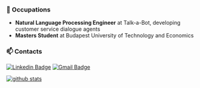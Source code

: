 ### :rocket: Occupations

- **Natural Language Processing Engineer** at Talk-a-Bot, developing customer service dialogue agents
- **Masters Student** at Budapest University of Technology and Economics

### 📫 Contacts

[![Linkedin Badge](https://img.shields.io/badge/-LinkedIn-blue?style=flat-square&logo=Linkedin&logoColor=white&link=https://www.linkedin.com/in/patrik-purgai-7b9044164/)](https://www.linkedin.com/in/patrik-purgai-7b9044164/)
[![Gmail Badge](https://img.shields.io/badge/-Gmail-d14836?style=flat-square&logo=Gmail&logoColor=white&link=mailto:patrik.purgai@gmail.com)](mailto:patrik.purgai@gmail.com)

[![github stats](https://github-readme-stats.vercel.app/api?username=Mrpatekful&show_icons=true&hide_border=False)](https://github.com/Mrpatekful)


<!--
**Mrpatekful/Mrpatekful** is a ✨ _special_ ✨ repository because its `README.md` (this file) appears on your GitHub profile.

Here are some ideas to get you started:

- 🔭 I’m currently working on ...
- 🌱 I’m currently learning ...
- 👯 I’m looking to collaborate on ...
- 🤔 I’m looking for help with ...
- 💬 Ask me about ...
- 📫 How to reach me: ...
- 😄 Pronouns: ...
- ⚡ Fun fact: ...
-->
